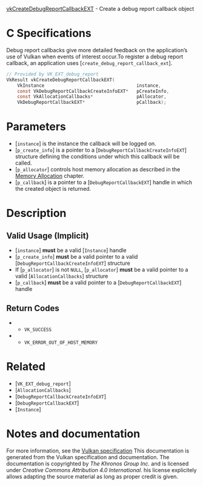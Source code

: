 [vkCreateDebugReportCallbackEXT](https://www.khronos.org/registry/vulkan/specs/1.3-extensions/man/html/vkCreateDebugReportCallbackEXT.html) - Create a debug report callback object

# C Specifications
Debug report callbacks give more detailed feedback on the application’s use
of Vulkan when events of interest occur.To register a debug report callback, an application uses
[`create_debug_report_callback_ext`].
```c
// Provided by VK_EXT_debug_report
VkResult vkCreateDebugReportCallbackEXT(
    VkInstance                                  instance,
    const VkDebugReportCallbackCreateInfoEXT*   pCreateInfo,
    const VkAllocationCallbacks*                pAllocator,
    VkDebugReportCallbackEXT*                   pCallback);
```

# Parameters
- [`instance`] is the instance the callback will be logged on.
- [`p_create_info`] is a pointer to a [`DebugReportCallbackCreateInfoEXT`] structure defining the conditions under which this callback will be called.
- [`p_allocator`] controls host memory allocation as described in the [Memory Allocation](https://www.khronos.org/registry/vulkan/specs/1.3-extensions/html/vkspec.html#memory-allocation) chapter.
- [`p_callback`] is a pointer to a [`DebugReportCallbackEXT`] handle in which the created object is returned.

# Description
## Valid Usage (Implicit)
-  [`instance`] **must**  be a valid [`Instance`] handle
-  [`p_create_info`] **must**  be a valid pointer to a valid [`DebugReportCallbackCreateInfoEXT`] structure
-    If [`p_allocator`] is not `NULL`, [`p_allocator`] **must**  be a valid pointer to a valid [`AllocationCallbacks`] structure
-  [`p_callback`] **must**  be a valid pointer to a [`DebugReportCallbackEXT`] handle

## Return Codes
*   - `VK_SUCCESS` 
*   - `VK_ERROR_OUT_OF_HOST_MEMORY`

# Related
- [`VK_EXT_debug_report`]
- [`AllocationCallbacks`]
- [`DebugReportCallbackCreateInfoEXT`]
- [`DebugReportCallbackEXT`]
- [`Instance`]

# Notes and documentation
For more information, see the [Vulkan specification](https://www.khronos.org/registry/vulkan/specs/1.3-extensions/html/vkspec.html)
This documentation is generated from the Vulkan specification and documentation.
The documentation is copyrighted by *The Khronos Group Inc.* and is licensed under *Creative Commons Attribution 4.0 International*.
his license explicitely allows adapting the source material as long as proper credit is given.
        